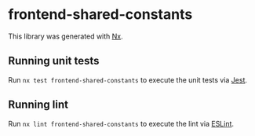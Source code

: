 # frontend-shared-constants

This library was generated with [Nx](https://nx.dev).

## Running unit tests

Run `nx test frontend-shared-constants` to execute the unit tests via [Jest](https://jestjs.io).

## Running lint

Run `nx lint frontend-shared-constants` to execute the lint via [ESLint](https://eslint.org/).
